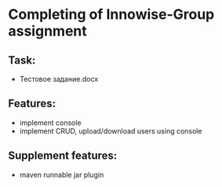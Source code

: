 # Completing of Innowise-Group assignment

## Task:
 * Тестовое задание.docx

## Features:
* implement console
* implement CRUD, upload/download users using console

## Supplement features:
* maven runnable jar plugin


